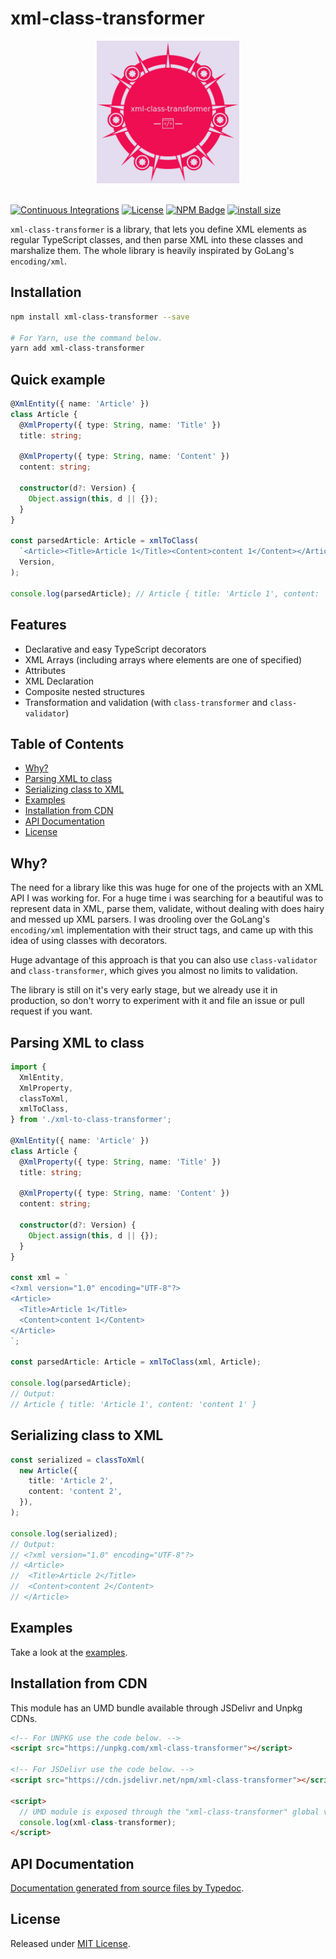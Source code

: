 # xml-class-transformer

<div align="center">
  <a href="https://github.com/Edgar-P-yan/xml-class-transformer">
    <img src="https://raw.githubusercontent.com/Edgar-P-yan/xml-class-transformer/main/assets/icon.png" width="228" height="228">
  </a>
  <br>
  <br>
</div>

[![Continuous Integrations](https://github.com/Edgar-P-Yan/xml-class-transformer/actions/workflows/continuous-integrations.yaml/badge.svg?branch=main)](https://github.com/Edgar-P-Yan/xml-class-transformer/actions/workflows/continuous-integrations.yaml)
[![License](https://badgen.net/github/license/Edgar-P-Yan/xml-class-transformer)](./LICENSE)
[![NPM Badge](https://badge.fury.io/js/xml-class-transformer.svg)](https://badge.fury.io/js/xml-class-transformer)
[![install size](https://packagephobia.com/badge?p=xml-class-transformer)](https://packagephobia.com/result?p=xml-class-transformer)

`xml-class-transformer` is a library, that lets you define XML elements as regular TypeScript classes, and then parse XML into these classes and marshalize them. The whole library is heavily inspirated by GoLang's `encoding/xml`.

## Installation

```sh
npm install xml-class-transformer --save

# For Yarn, use the command below.
yarn add xml-class-transformer
```

## Quick example

```ts
@XmlEntity({ name: 'Article' })
class Article {
  @XmlProperty({ type: String, name: 'Title' })
  title: string;

  @XmlProperty({ type: String, name: 'Content' })
  content: string;

  constructor(d?: Version) {
    Object.assign(this, d || {});
  }
}

const parsedArticle: Article = xmlToClass(
  `<Article><Title>Article 1</Title><Content>content 1</Content></Article>`,
  Version,
);

console.log(parsedArticle); // Article { title: 'Article 1', content: 'content 1' }
```

## Features

- Declarative and easy TypeScript decorators
- XML Arrays (including arrays where elements are one of specified)
- Attributes
- XML Declaration
- Composite nested structures
- Transformation and validation (with `class-transformer` and `class-validator`)

## Table of Contents

- [Why?](#why)
- [Parsing XML to class](#parsing-xml-to-class)
- [Serializing class to XML](#serializing-class-to-xml)
- [Examples](#examples)
- [Installation from CDN](#installation-from-cdn)
- [API Documentation](#api-documentation)
- [License](#license)

## Why?

The need for a library like this was huge for one of the projects with an XML API I was working for. For a huge time i was searching for a beautiful was to represent data in XML, parse them, validate, without dealing with does hairy and messed up XML parsers. I was drooling over the GoLang's `encoding/xml` implementation with their struct tags, and came up with this idea of using classes with decorators.

Huge advantage of this approach is that you can also use `class-validator` and `class-transformer`, which gives you almost no limits to validation.

The library is still on it's very early stage, but we already use it in production, so don't worry to experiment with it and file an issue or pull request if you want.

## Parsing XML to class

```typescript
import {
  XmlEntity,
  XmlProperty,
  classToXml,
  xmlToClass,
} from './xml-to-class-transformer';

@XmlEntity({ name: 'Article' })
class Article {
  @XmlProperty({ type: String, name: 'Title' })
  title: string;

  @XmlProperty({ type: String, name: 'Content' })
  content: string;

  constructor(d?: Version) {
    Object.assign(this, d || {});
  }
}

const xml = `
<?xml version="1.0" encoding="UTF-8"?>
<Article>
  <Title>Article 1</Title>
  <Content>content 1</Content>
</Article>
`;

const parsedArticle: Article = xmlToClass(xml, Article);

console.log(parsedArticle);
// Output:
// Article { title: 'Article 1', content: 'content 1' }
```

## Serializing class to XML

```typescript
const serialized = classToXml(
  new Article({
    title: 'Article 2',
    content: 'content 2',
  }),
);

console.log(serialized);
// Output:
// <?xml version="1.0" encoding="UTF-8"?>
// <Article>
//  <Title>Article 2</Title>
//  <Content>content 2</Content>
// </Article>
```

## Examples

Take a look at the [examples](./examples).

## Installation from CDN

This module has an UMD bundle available through JSDelivr and Unpkg CDNs.

```html
<!-- For UNPKG use the code below. -->
<script src="https://unpkg.com/xml-class-transformer"></script>

<!-- For JSDelivr use the code below. -->
<script src="https://cdn.jsdelivr.net/npm/xml-class-transformer"></script>

<script>
  // UMD module is exposed through the "xml-class-transformer" global variable.
  console.log(xml-class-transformer);
</script>
```

## API Documentation

[Documentation generated from source files by Typedoc](./docs/README.md).

## License

Released under [MIT License](./LICENSE).
